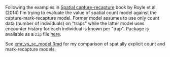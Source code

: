 Following the examples in [Spatial capture-recapture](http://www.bookdepository.com/Spatial-Capture-Recapture-Andrew-Royle/9780124059399) book by Royle et al. (2014) I'm trying to evaluate the value of spatial count model against the capture-mark-recapture model. Former model assumes to use only count data (number of individuals) on "traps" while the latter model uses encounter history for each individual is known per "trap". Package is available as a `zip` file [here](https://sites.google.com/site/spatialcapturerecapture/scrbook-r-package).

See [cmr_vs_sc_model.Rmd](https://github.com/romunov/spatial_count_model/blob/master/cmr_vs_sc_model.Rmd) for my comparison of spatially explicit count and mark-recapture models.